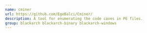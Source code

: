 ```yaml
---
name: cminer
url: https://github.com/EgeBalci/Cminer/
description: A tool for enumerating the code caves in PE files.
group: blackarch blackarch-binary blackarch-windows
---
```

